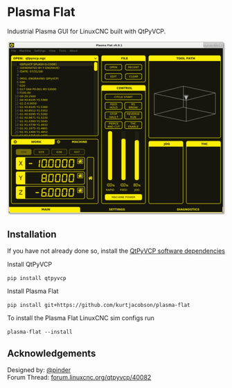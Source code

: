 # Plasma Flat

Industrial Plasma GUI for LinuxCNC built with QtPyVCP.

![](docs/images/screenshot.png)

## Installation

If you have not already done so, install the [QtPyVCP software dependencies](http://www.qtpyvcp.com/install/prerequisites.html#software-dependencies)

Install QtPyVCP

`pip install qtpyvcp`

Install Plasma Flat

`pip install git+https://github.com/kurtjacobson/plasma-flat`

To install the Plasma Flat LinuxCNC sim configs run 

`plasma-flat --install`

## Acknowledgements

Designed by: [@pinder](https://forum.linuxcnc.org/cb-profile/pinder)  
Forum Thread: [forum.linuxcnc.org/qtpyvcp/40082](https://forum.linuxcnc.org/qtpyvcp/40082)
